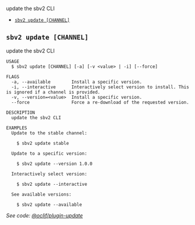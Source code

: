 
update the sbv2 CLI

* [`sbv2 update [CHANNEL]`](#sbv2-update-channel)

## `sbv2 update [CHANNEL]`

update the sbv2 CLI

```
USAGE
  $ sbv2 update [CHANNEL] [-a] [-v <value> | -i] [--force]

FLAGS
  -a, --available        Install a specific version.
  -i, --interactive      Interactively select version to install. This is ignored if a channel is provided.
  -v, --version=<value>  Install a specific version.
  --force                Force a re-download of the requested version.

DESCRIPTION
  update the sbv2 CLI

EXAMPLES
  Update to the stable channel:

    $ sbv2 update stable

  Update to a specific version:

    $ sbv2 update --version 1.0.0

  Interactively select version:

    $ sbv2 update --interactive

  See available versions:

    $ sbv2 update --available
```

_See code: [@oclif/plugin-update](https://github.com/oclif/plugin-update/blob/v3.1.3/src/commands/update.ts)_
